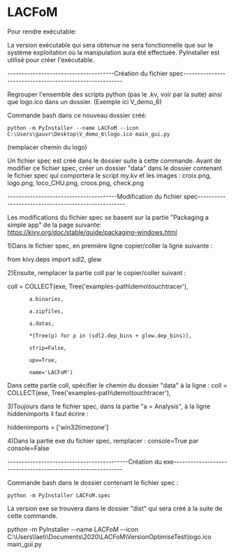 # LACFoM

Pour rendre exécutable:

La version exécutable qui sera obtenue ne sera fonctionnelle que sur le système exploitation où la manipulation aura été effectuée.
PyInstaller est utilisé pour créer l'exécutable.

--------------------------------------Création du fichier spec--------------------------------------------------------

Regrouper l'ensemble des scripts python (pas le .kv, voir par la suite) ainsi que logo.ico dans un dossier. (Exemple ici V_demo_6)

Commande bash dans ce nouveau dossier créé:

    python -m PyInstaller --name LACFoM --icon C:\Users\gauvr\Desktop\V_demo_6\logo.ico main_gui.py

(remplacer chemin du logo)

Un fichier spec est créé dans le dossier suite à cette commande. Avant de modifier ce fichier spec, créer un dossier "data" dans le dossier contenant le fichier spec qui comportera le script my.kv et les images : croix.png, logo.png, loco_CHU.png, croos.png, check.png

---------------------------------------Modification du fichier spec----------------------------------------------------

Les modifications du fichier spec se basent sur la partie "Packaging a simple app" de la page suivante: https://kivy.org/doc/stable/guide/packaging-windows.html

1)Dans le fichier spec, en première ligne copier/coller la ligne suivante :

from kivy.deps import sdl2, glew

2)Ensuite, remplacer la partie coll par le copier/coller suivant :

coll = COLLECT(exe, Tree('examples-path\demo\touchtracer\'),

           a.binaries,
           
           a.zipfiles,
           
           a.datas,
           
           *[Tree(p) for p in (sdl2.dep_bins + glew.dep_bins)],
           
           strip=False,
           
           upx=True,
           
           name='LACFoM')

Dans cette partie coll, spécifier le chemin du dossier "data" à la ligne : coll = COLLECT(exe, Tree('examples-path\demo\touchtracer\'),

3)Toujours dans le fichier spec, dans la partie "a = Analysis", à la ligne hiddenimports il faut écrire :

hiddenimports = ['win32timezone']

4)Dans la partie exe du fichier spec, remplacer : console=True par console=False

-------------------------------------------Création du exe------------------------------------------------------------

Commande bash dans le dossier contenant le fichier spec :

    python -m PyInstaller LACFoM.spec

La version exe se trouvera dans le dossier "dist" qui sera créé à la suite de cette commande.



python -m PyInstaller --name LACFoM --icon C:\Users\laeti\Documents\2020\LACFoM\VersionOptimiseTest\logo.ico main_gui.py
